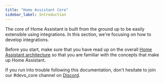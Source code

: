 ```yaml
---
title: "Home Assistant Core"
sidebar_label: Introduction
---
```


The core of Home Assistant is built from the ground up to be easily extensible using integrations. In this section, we're focusing on how to develop integrations.

Before you start, make sure that you have read up on the overall [Home Assistant architecture](architecture_index.md) so that you are familiar with the concepts that make up Home Assistant.

If you run into trouble following this documentation, don't hesitate to join our #devs_core channel on [Discord](https://www.home-assistant.io/join-chat/).
